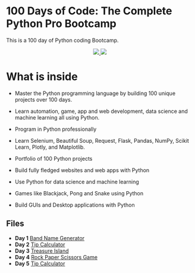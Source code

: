 # 100 Days of Code: The Complete Python Pro Bootcamp

This is a 100 day of Python coding Bootcamp. 

<p align="center">
  <a href="https://github.com/search?q=repo%3AAlexKa03%2FPython%20language%3APython&type=code">
    <img src="https://skillicons.dev/icons?i=python" />
  </a>

  <a href="https://www.jetbrains.com/pycharm/">
    <img src="https://skillicons.dev/icons?i=pycharm" />
  </a>
</p>

# What is inside

-   Master the Python programming language by building 100 unique projects over 100 days.
    
-   Learn automation, game, app and web development, data science and machine learning all using Python.
    
-   Program in Python professionally
    
-   Learn Selenium, Beautiful Soup, Request, Flask, Pandas, NumPy, Scikit Learn, Plotly, and Matplotlib.
    
-   Portfolio of 100 Python projects
    
-   Build fully fledged websites and web apps with Python
    
-   Use Python for data science and machine learning
    
-   Games like Blackjack, Pong and Snake using Python
    
-   Build GUIs and Desktop applications with Python

## Files

- **Day 1** [Band Name Generator](https://github.com/AlexKa03/Python/tree/main/Day1)
- **Day 2** [Tip Calculator](https://github.com/AlexKa03/Python/tree/main/Day2)
- **Day 3** [Treasure Island](https://github.com/AlexKa03/Python/tree/main/Day3)
- **Day 4** [Rock Paper Scissors Game](https://github.com/AlexKa03/Python/tree/main/Day4)
- **Day 5** [Tip Calculator](https://github.com/AlexKa03/Python/tree/main/Day5)